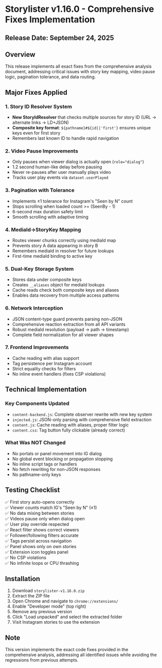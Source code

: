 # Storylister v1.16.0 - Comprehensive Fixes Implementation

## Release Date: September 24, 2025

## Overview

This release implements all exact fixes from the comprehensive analysis document, addressing critical issues with story key mapping, video pause logic, pagination tolerance, and data routing.

## Major Fixes Applied

### 1. Story ID Resolver System
- **New StoryIdResolver** that checks multiple sources for story ID (URL → alternate links → LD+JSON)
- **Composite key format**: `${pathname}#${id||'first'}` ensures unique keys even for first story
- Remembers last known ID to handle rapid navigation

### 2. Video Pause Improvements
- Only pauses when viewer dialog is actually open (`role="dialog"`)
- 1.2 second human-like delay before pausing
- Never re-pauses after user manually plays video
- Tracks user play events via `dataset.userPlayed`

### 3. Pagination with Tolerance
- Implements ±1 tolerance for Instagram's "Seen by N" count
- Stops scrolling when loaded count >= (SeenBy - 1)
- 6-second max duration safety limit
- Smooth scrolling with adaptive timing

### 4. MediaId→StoryKey Mapping
- Routes viewer chunks correctly using mediaId map
- Prevents story A data appearing in story B
- Remembers mediaId in resolver for future lookups
- First-time mediaId binding to active key

### 5. Dual-Key Storage System
- Stores data under composite keys
- Creates `__aliases` object for mediaId lookups
- Cache reads check both composite keys and aliases
- Enables data recovery from multiple access patterns

### 6. Network Interception
- JSON content-type guard prevents parsing non-JSON
- Comprehensive reaction extraction from all API variants
- Robust mediaId resolution (payload → path → timestamp)
- Complete field normalization for all viewer shapes

### 7. Frontend Improvements
- Cache reading with alias support
- Tag persistence per Instagram account
- Strict equality checks for filters
- No inline event handlers (fixes CSP violations)

## Technical Implementation

### Key Components Updated
- `content-backend.js`: Complete observer rewrite with new key system
- `injected.js`: JSON-only parsing with comprehensive field extraction  
- `content.js`: Cache reading with aliases, proper filter logic
- `content.css`: Tag button fully clickable (already correct)

### What Was NOT Changed
- No portals or panel movement into IG dialog
- No global event blocking or propagation stopping
- No inline script tags or handlers
- No fetch rewriting for non-JSON responses
- No pathname-only keys

## Testing Checklist

✅ First story auto-opens correctly  
✅ Viewer counts match IG's "Seen by N" (±1)  
✅ No data mixing between stories  
✅ Videos pause only when dialog open  
✅ User play override respected  
✅ React filter shows correct viewers  
✅ Follower/following filters accurate  
✅ Tags persist across navigation  
✅ Panel shows only on own stories  
✅ Extension icon toggles panel  
✅ No CSP violations  
✅ No infinite loops or CPU thrashing  

## Installation

1. Download `storylister-v1.16.0.zip`
2. Extract the ZIP file
3. Open Chrome and navigate to `chrome://extensions/`
4. Enable "Developer mode" (top right)
5. Remove any previous version
6. Click "Load unpacked" and select the extracted folder
7. Visit Instagram stories to use the extension

## Note

This version implements the exact code fixes provided in the comprehensive analysis, addressing all identified issues while avoiding the regressions from previous attempts.
